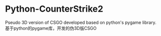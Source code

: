 # Python-CounterStrike2
Pseudo 3D version of CSGO developed based on python's pygame library.基于python的pygame库，开发的伪3D版CSGO
